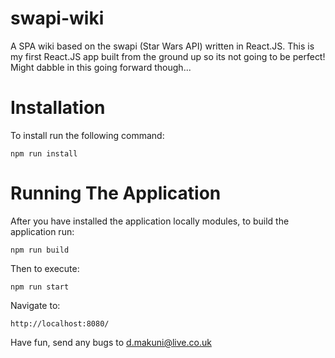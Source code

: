 # swapi-wiki
A SPA wiki based on the swapi (Star Wars API) written in React.JS. This is my first React.JS app built from the ground up so its not going to be perfect! Might dabble in this going forward though...

# Installation
To install run the following command:

    npm run install

# Running The Application
After you have installed the application locally modules, to build the application run:

    npm run build

Then to execute:

    npm run start

Navigate to:

    http://localhost:8080/

Have fun, send any bugs to d.makuni@live.co.uk

